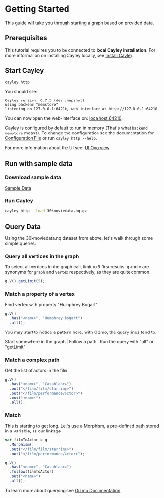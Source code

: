 # Getting Started

This guide will take you through starting a graph based on provided data.

## Prerequisites

This tutorial requires you to be connected to **local Cayley installation**. For more information on installing Cayley locally, see [Install Cayley](installation.md).

## Start Cayley

```bash
cayley http
```

You should see:

```text
Cayley version: 0.7.5 (dev snapshot)
using backend "memstore"
listening on 127.0.0.1:64210, web interface at http://127.0.0.1:64210
```

You can now open the web-interface on: [localhost:64210](http://localhost:64210/).

Cayley is configured by default to run in memory \(That's what `backend memstore` means\). To change the configuration see the documentation for [Configuration File](configuration.md) or run `cayley http --help`.

For more information about the UI see: [UI Overview](ui-overview.md)

## Run with sample data

### Download sample data

[Sample Data](https://github.com/cayleygraph/cayley/raw/master/data/30kmoviedata.nq.gz)

### Run Cayley

```bash
cayley http --load 30kmoviedata.nq.gz
```

## Query Data

Using the 30kmoviedata.nq dataset from above, let's walk through some simple queries:

### Query all vertices in the graph

To select all vertices in the graph call, limit to 5 first results. `g` and `V` are synonyms for `graph` and `Vertex` respectively, as they are quite common.

```javascript
g.V().getLimit(5);
```

### Match a property of a vertex

Find vertex with property "Humphrey Bogart"

```javascript
g.V()
  .has("<name>", "Humphrey Bogart")
  .all();
```

You may start to notice a pattern here: with Gizmo, the query lines tend to:

Start somewhere in the graph \| Follow a path \| Run the query with "all" or "getLimit"

### Match a complex path

Get the list of actors in the film

```javascript
g.V()
  .has("<name>", "Casablanca")
  .out("</film/film/starring>")
  .out("</film/performance/actor>")
  .out("<name>")
  .all();
```

### Match

This is starting to get long. Let's use a Morphism, a pre-defined path stored in a variable, as our linkage

```javascript
var filmToActor = g
  .Morphism()
  .out("</film/film/starring>")
  .out("</film/performance/actor>");

g.V()
  .has("<name>", "Casablanca")
  .follow(filmToActor)
  .out("<name>")
  .all();
```

To learn more about querying see [Gizmo Documentation](gizmoapi.md)


